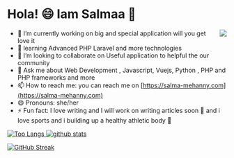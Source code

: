 # Hola! 😄  Iam Salmaa 👋


<img src="https://g.top4top.io/p_1675zr2pm1.jpg" align="right">

 

 - 🔭 I’m currently working on big and special application will you get love it  
- 🌱 learning Advanced PHP Laravel and more technologies  
- 👯 I’m looking to collaborate on Useful application to helpful the our community
- 💬 Ask me about Web Development , Javascript, Vuejs, Python , PHP and PHP frameworks and more  
- 📫 How to reach me: you can reach me on [https://salma-mehanny.com](https://salma-mehanny.com) 
- 😄 Pronouns: she/her
- ⚡ Fun fact: I love writing and I will work on writing articles soon :blue_book:
   and i love sports and i building up  a healthy athletic body 🌱 



[ ![Top Langs](https://github-readme-stats.vercel.app/api/top-langs/?username=salmazz&layout=compact)
![github stats](https://github-readme-stats.vercel.app/api?username=salmazz )](https://github-readme-stats.vercel.app/api/top-langs/?username=salmazz)

 [![GitHub Streak](https://streak-stats.demolab.com/?user=salmazz)](https://git.io/streak-stats)

